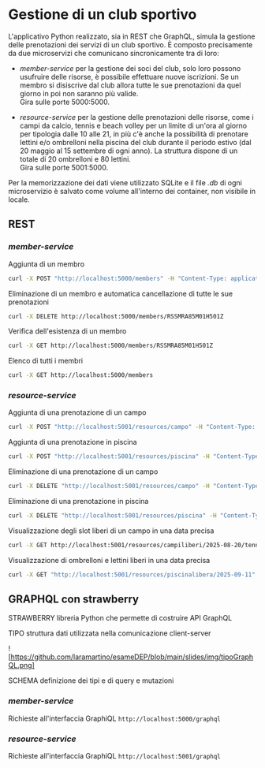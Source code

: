 # Gestione di un club sportivo

L'applicativo Python realizzato, sia in REST che GraphQL, simula la gestione delle prenotazioni dei servizi di un club sportivo. È composto precisamente da due microservizi che comunicano sincronicamente tra di loro:  

- *member-service* per la gestione dei soci del club, solo loro possono usufruire delle risorse, è possibile effettuare nuove iscrizioni. Se un membro si disiscrive dal club allora tutte le sue prenotazioni da quel giorno in poi non saranno più valide.  
Gira sulle porte 5000:5000.

- *resource-service* per la gestione delle prenotazioni delle risorse, come i campi da calcio, tennis e beach volley per un limite di un'ora al giorno per tipologia dalle 10 alle 21, in più c'è anche la possibilità di prenotare lettini e/o ombrelloni nella piscina del club durante il periodo estivo (dal 20 maggio al 15 settembre di ogni anno). La struttura dispone di un totale di 20 ombrelloni e 80 lettini.   
Gira sulle porte 5001:5000.

Per la memorizzazione dei dati viene utilizzato SQLite e il file *.db* di ogni microservizio è salvato come volume all'interno dei container, non visibile in locale.

## REST

### *member-service*

Aggiunta di un membro
```bash
curl -X POST "http://localhost:5000/members" -H "Content-Type: application/json" -d "{"cf":"RSSMRA85M01H501Z", "name":"Mario", "surname":"Rossi"}"
```

Eliminazione di un membro e automatica cancellazione di tutte le sue prenotazioni
```bash
curl -X DELETE http://localhost:5000/members/RSSMRA85M01H501Z
```

Verifica dell'esistenza di un membro
```bash
curl -X GET http://localhost:5000/members/RSSMRA85M01H501Z
```

Elenco di tutti i membri
```bash
curl -X GET http://localhost:5000/members
```

### *resource-service*

Aggiunta di una prenotazione di un campo
```bash
curl -X POST "http://localhost:5001/resources/campo" -H "Content-Type: application/json" -d "{"cf":"RSSMRA85M01H501Z", "data":"2025-09-20", "ora":"10", "tipologia":"tennis"}"
```

Aggiunta di una prenotazione in piscina
```bash
curl -X POST "http://localhost:5001/resources/piscina" -H "Content-Type: application/json" -d "{"cf": "RSSMRA85M01H501Z", "data":"2025-09-11", "lettini":2, "ombrelloni":1}"
```

Eliminazione di una prenotazione di un campo
```bash
curl -X DELETE "http://localhost:5001/resources/campo" -H "Content-Type: application/json" -d "{"cf":"RSSMRA85M01H501Z", "data":"2025-09-20", "ora":"10", "tipologia":"tennis"}"
```

Eliminazione di una prenotazione in piscina
```bash
curl -X DELETE "http://localhost:5001/resources/piscina" -H "Content-Type: application/json" -d "{"cf": "RSSMRA85M01H501Z", "data":"2025-09-11", "lettini":2, "ombrelloni":1}"
```

Visualizzazione degli slot liberi di un campo in una data precisa
```bash
curl -X GET http://localhost:5001/resources/campiliberi/2025-08-20/tennis
```

Visualizzazione di ombrelloni e lettini liberi in una data precisa
```bash
curl -X GET "http://localhost:5001/resources/piscinalibera/2025-09-11"
```

## GRAPHQL con strawberry

STRAWBERRY libreria Python che permette di costruire API GraphQL

TIPO struttura dati utilizzata nella comunicazione client-server  

![https://github.com/laramartino/esameDEP/blob/main/slides/img/tipoGraphQL.png]

SCHEMA definizione dei tipi e di query e mutazioni



### *member-service*

Richieste all'interfaccia GraphiQL ```http://localhost:5000/graphql```

### *resource-service*

Richieste all'interfaccia GraphiQL ```http://localhost:5001/graphql```
